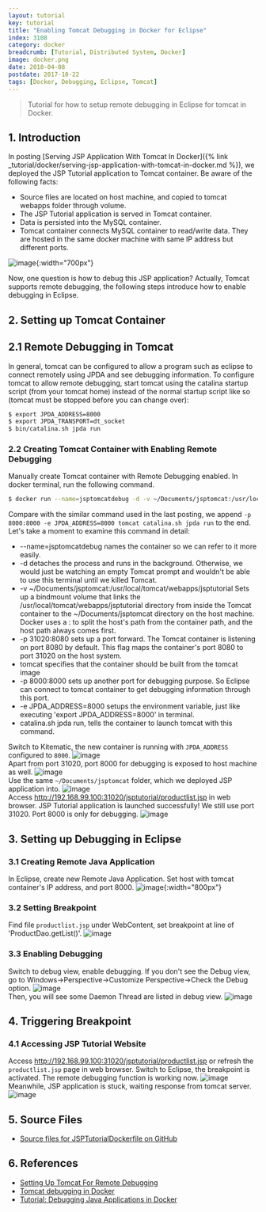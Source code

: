 ```yaml
---
layout: tutorial
key: tutorial
title: "Enabling Tomcat Debugging in Docker for Eclipse"
index: 3108
category: docker
breadcrumb: [Tutorial, Distributed System, Docker]
image: docker.png
date: 2018-04-08
postdate: 2017-10-22
tags: [Docker, Debugging, Eclipse, Tomcat]
---
```


> Tutorial for how to setup remote debugging in Eclipse for tomcat in Docker.

## 1. Introduction
In posting [Serving JSP Application With Tomcat In Docker]({% link _tutorial/docker/serving-jsp-application-with-tomcat-in-docker.md %}), we deployed the JSP Tutorial application to Tomcat container. Be aware of the following facts:
* Source files are located on host machine, and copied to tomcat webapps folder through volume.
* The JSP Tutorial application is served in Tomcat container.
* Data is persisted into the MySQL container.
* Tomcat container connects MySQL container to read/write data. They are hosted in the same docker machine with same IP address but different ports.

![image](/public/images/devops/708/devenv.png){:width="700px"}  

Now, one question is how to debug this JSP application? Actually, Tomcat supports remote debugging, the following steps introduce how to enable debugging in Eclipse.

## 2. Setting up Tomcat Container
## 2.1 Remote Debugging in Tomcat
In general, tomcat can be configured to allow a program such as eclipse to connect remotely using JPDA and see debugging information. To configure tomcat to allow remote debugging, start tomcat using the catalina startup script (from your tomcat home) instead of the normal startup script like so (tomcat must be stopped before you can change over):
```sh
$ export JPDA_ADDRESS=8000
$ export JPDA_TRANSPORT=dt_socket
$ bin/catalina.sh jpda run
```
### 2.2 Creating Tomcat Container with Enabling Remote Debugging
Manually create Tomcat container with Remote Debugging enabled. In docker terminal, run the following command.
```sh
$ docker run --name=jsptomcatdebug -d -v ~/Documents/jsptomcat:/usr/local/tomcat/webapps/jsptutorial -p 31020:8080 -p 8000:8000 -e JPDA_ADDRESS=8000 tomcat catalina.sh jpda run
```
Compare with the similar command used in the last posting, we append `-p 8000:8000 -e JPDA_ADDRESS=8000 tomcat catalina.sh jpda run` to the end.  
Let's take a moment to examine this command in detail:
* --name=jsptomcatdebug names the container so we can refer to it more easily.
* -d detaches the process and runs in the background. Otherwise, we would just be watching an empty Tomcat prompt and wouldn't be able to use this terminal until we killed Tomcat.
* -v ~/Documents/jsptomcat:/usr/local/tomcat/webapps/jsptutorial Sets up a bindmount volume that links the /usr/local/tomcat/webapps/jsptutorial directory from inside the Tomcat container to the ~/Documents/jsptomcat directory on the host machine. Docker uses a : to split the host's path from the container path, and the host path always comes first.
* -p 31020:8080 sets up a port forward. The Tomcat container is listening on port 8080 by default. This flag maps the container's port 8080 to port 31020 on the host system.
* tomcat specifies that the container should be built from the tomcat image
* -p 8000:8000 sets up another port for debugging purpose. So Eclipse can connect to tomcat container to get debugging information through this port.
* -e JPDA_ADDRESS=8000 setups the environment variable, just like executing 'export JPDA_ADDRESS=8000' in terminal.
* catalina.sh jpda run, tells the container to launch tomcat with this command.

Switch to Kitematic, the new container is running with `JPDA_ADDRESS` configured to `8000`.
![image](/public/images/devops/708/portenv.png)  
Apart from port 31020, port 8000 for debugging is exposed to host machine as well.
![image](/public/images/devops/708/debugport.png)  
Use the same `~/Documents/jsptomcat` folder, which we deployed JSP application into.
![image](/public/images/devops/708/localfolder.png)  
Access http://192.168.99.100:31020/jsptutorial/productlist.jsp in web browser. JSP Tutorial application is launched successfully! We still use port 31020. Port 8000 is only for debugging.
![image](/public/images/devops/708/preview.png)  

## 3. Setting up Debugging in Eclipse
### 3.1 Creating Remote Java Application
In Eclipse, create new Remote Java Application. Set host with tomcat container's IP address, and port 8000.
![image](/public/images/devops/708/debugconfig.png){:width="800px"}  
### 3.2 Setting Breakpoint
Find file `productlist.jsp` under WebContent, set breakpoint at line of 'ProductDao.getList()'.
![image](/public/images/devops/708/breakpoint.png)  
### 3.3 Enabling Debugging
Switch to debug view, enable debugging. If you don't see the Debug view, go to Windows->Perspective->Customize Perspective->Check the Debug option.
![image](/public/images/devops/708/enabledebug.png)  
Then, you will see some Daemon Thread are listed in debug view.
![image](/public/images/devops/708/afterdebug.png)  

## 4. Triggering Breakpoint
### 4.1 Accessing JSP Tutorial Website
Access http://192.168.99.100:31020/jsptutorial/productlist.jsp or refresh the `productlist.jsp` page in web browser. Switch to Eclipse, the breakpoint is activated. The remote debugging function is working now.
![image](/public/images/devops/708/breakpointdt.png)  
Meanwhile, JSP application is stuck, waiting response from tomcat server.
![image](/public/images/devops/708/stuck.png)  

## 5. Source Files
* [Source files for JSPTutorialDockerfile on GitHub](https://github.com/jojozhuang/Tutorials/tree/master/JSPTutorialDockerfile)

## 6. References
* [Setting Up Tomcat For Remote Debugging](https://confluence.sakaiproject.org/display/BOOT/Setting+Up+Tomcat+For+Remote+Debugging)
* [Tomcat debugging in Docker](https://www.dontpanicblog.co.uk/2017/03/12/tomcat-debugging-in-docker/)
* [Tutorial: Debugging Java Applications in Docker](https://github.com/docker/labs/tree/master/developer-tools/java-debugging)
